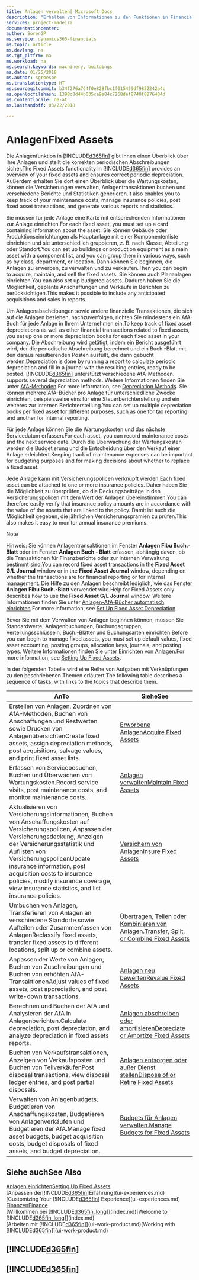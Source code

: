 ```yaml
---
title: Anlagen verwalten| Microsoft Docs
description: "Erhalten von Informationen zu den Funktionen in Financials und eine Übersicht erhalten, wie mit Anlagen gearbeitet wird."
services: project-madeira
documentationcenter: 
author: SorenGP
ms.service: dynamics365-financials
ms.topic: article
ms.devlang: na
ms.tgt_pltfrm: na
ms.workload: na
ms.search.keywords: machinery, buildings
ms.date: 01/25/2018
ms.author: sgroespe
ms.translationtype: HT
ms.sourcegitcommit: b34f276a764f0e828fbc1f015429df9852242a4c
ms.openlocfilehash: 1398c8d44b035ce9e84c7268def8740f8876404d
ms.contentlocale: de-at
ms.lasthandoff: 03/22/2018

---
```

# <a name="fixed-assets"></a><span data-ttu-id="6ec4e-103">Anlagen</span><span class="sxs-lookup"><span data-stu-id="6ec4e-103">Fixed Assets</span></span>
<span data-ttu-id="6ec4e-104">Die Anlagenfunktion in [!INCLUDE[d365fin](includes/d365fin_md.md)] gibt Ihnen einen Überblick über Ihre Anlagen und stellt die korrekten periodischen Abschreibungen sicher.</span><span class="sxs-lookup"><span data-stu-id="6ec4e-104">The Fixed Assets functionality in [!INCLUDE[d365fin](includes/d365fin_md.md)] provides an overview of your fixed assets and ensures correct periodic depreciation.</span></span> <span data-ttu-id="6ec4e-105">Außerdem erhalten Sie dort einen Überblick über die Wartungskosten, können die Versicherungen verwalten, Anlagentransaktionen buchen und verschiedene Berichte und Statistiken generieren.</span><span class="sxs-lookup"><span data-stu-id="6ec4e-105">It also enables you to keep track of your maintenance costs, manage insurance policies, post fixed asset transactions, and generate various reports and statistics.</span></span>

<span data-ttu-id="6ec4e-106">Sie müssen für jede Anlage eine Karte mit entsprechenden Informationen zur Anlage einrichten.</span><span class="sxs-lookup"><span data-stu-id="6ec4e-106">For each fixed asset, you must set up a card containing information about the asset.</span></span> <span data-ttu-id="6ec4e-107">Sie können Gebäude oder Produktionseinrichtungen als Hauptanlage mit einer Komponentenliste einrichten und sie unterschiedlich gruppieren, z. B. nach Klasse, Abteilung oder Standort.</span><span class="sxs-lookup"><span data-stu-id="6ec4e-107">You can set up buildings or production equipment as a main asset with a component list, and you can group them in various ways, such as by class, department, or location.</span></span> <span data-ttu-id="6ec4e-108">Dann können Sie beginnen, die Anlagen zu erwerben, zu verwalten und zu verkaufen.</span><span class="sxs-lookup"><span data-stu-id="6ec4e-108">Then you can begin to acquire, maintain, and sell the fixed assets.</span></span> <span data-ttu-id="6ec4e-109">Sie können auch Plananlagen einrichten.</span><span class="sxs-lookup"><span data-stu-id="6ec4e-109">You can also set up budgeted assets.</span></span> <span data-ttu-id="6ec4e-110">Dadurch haben Sie die Möglichkeit, geplante Anschaffungen und Verkäufe in Berichten zu berücksichtigen.</span><span class="sxs-lookup"><span data-stu-id="6ec4e-110">This makes it possible to include any anticipated acquisitions and sales in reports.</span></span>

<span data-ttu-id="6ec4e-111">Um Anlagenabscheibungen sowie andere finanzielle Transaktionen, die sich auf die Anlagen beziehen, nachzuverfolgen, richten Sie mindestens ein AfA-Buch für jede Anlage in Ihrem Unternehmen ein.</span><span class="sxs-lookup"><span data-stu-id="6ec4e-111">To keep track of fixed asset depreciations as well as other financial transactions related to fixed assets, you set up one or more depreciation books for each fixed asset in your company.</span></span> <span data-ttu-id="6ec4e-112">Die Abschreibung wird getätigt, indem ein Bericht ausgeführt wird, der die periodische Abschreibung berechnet und ein Buch.-Blatt mit den daraus resultierenden Posten ausfüllt, die dann gebucht werden.</span><span class="sxs-lookup"><span data-stu-id="6ec4e-112">Depreciation is done by running a report to calculate periodic depreciation and fill in a journal with the resulting entries, ready to be posted.</span></span> [!INCLUDE[d365fin](includes/d365fin_md.md)]<span data-ttu-id="6ec4e-113"> unterstützt verschiedene AfA-Methoden.</span><span class="sxs-lookup"><span data-stu-id="6ec4e-113"> supports several depreciation methods.</span></span> <span data-ttu-id="6ec4e-114">Weitere Informationen finden Sie unter [AfA-Methoden](fa-depreciation-methods.md).</span><span class="sxs-lookup"><span data-stu-id="6ec4e-114">For more information, see [Depreciation Methods](fa-depreciation-methods.md).</span></span> <span data-ttu-id="6ec4e-115">Sie können mehrere AfA-Bücher pro Anlage für unterschiedliche Zwecke einrichten, beispielsweise eins für eine Steuerberichterstellung und ein weiteres zur internen Berichterstellung.</span><span class="sxs-lookup"><span data-stu-id="6ec4e-115">You can set up multiple depreciation books per fixed asset for different purposes, such as one for tax reporting and another for internal reporting.</span></span>

<span data-ttu-id="6ec4e-116">Für jede Anlage können Sie die Wartungskosten und das nächste Servicedatum erfassen.</span><span class="sxs-lookup"><span data-stu-id="6ec4e-116">For each asset, you can record maintenance costs and the next service date.</span></span> <span data-ttu-id="6ec4e-117">Durch die Überwachung der Wartungskosten werden die Budgetierung und die Entscheidung über den Verkauf einer Anlage erleichtert.</span><span class="sxs-lookup"><span data-stu-id="6ec4e-117">Keeping track of maintenance expenses can be important for budgeting purposes and for making decisions about whether to replace a fixed asset.</span></span>

<span data-ttu-id="6ec4e-118">Jede Anlage kann mit Versicherungspolicen verknüpft werden.</span><span class="sxs-lookup"><span data-stu-id="6ec4e-118">Each fixed asset can be attached to one or more insurance policies.</span></span> <span data-ttu-id="6ec4e-119">Daher haben Sie die Möglichkeit zu überprüfen, ob die Deckungsbeiträge in den Versicherungspolicen mit dem Wert der Anlagen übereinstimmen.</span><span class="sxs-lookup"><span data-stu-id="6ec4e-119">You can therefore easily verify that insurance policy amounts are in accordance with the value of the assets that are linked to the policy.</span></span> <span data-ttu-id="6ec4e-120">Damit ist auch die Möglichkeit gegeben, die jährlichen Versicherungsprämien zu prüfen.</span><span class="sxs-lookup"><span data-stu-id="6ec4e-120">This also makes it easy to monitor annual insurance premiums.</span></span>

> [!NOTE]  
>   <span data-ttu-id="6ec4e-121">Hinweis: Sie können Anlagentransaktionen im Fenster **Anlagen Fibu Buch.-Blatt** oder im Fenster **Anlagen Buch - Blatt** erfassen, abhängig davon, ob die Transaktionen für Finanzberichte oder zur internen Verwaltung bestimmt sind.</span><span class="sxs-lookup"><span data-stu-id="6ec4e-121">You can record fixed asset transactions in the **Fixed Asset G/L Journal** window or in the **Fixed Asset Journal** window, depending on whether the transactions are for financial reporting or for internal management.</span></span> <span data-ttu-id="6ec4e-122">Die Hilfe zu den Anlagen beschreibt lediglich, wie das Fenster **Anlagen Fibu Buch.-Blatt** verwendet wird.</span><span class="sxs-lookup"><span data-stu-id="6ec4e-122">Help for Fixed Assets only describes how to use the **Fixed Asset G/L Journal** window.</span></span> <span data-ttu-id="6ec4e-123">Weitere Informationen finden Sie unter [Anlagen-AfA-Bücher automatisch einrichten](fa-how-setup-depreciation.md).</span><span class="sxs-lookup"><span data-stu-id="6ec4e-123">For more information, see [Set Up Fixed Asset Depreciation](fa-how-setup-depreciation.md).</span></span>

<span data-ttu-id="6ec4e-124">Bevor Sie mit dem Verwalten von Anlagen beginnen können, müssen Sie Standardwerte, Anlagenbuchungen,  Buchungsgruppen, Verteilungsschlüsseln, Buch.-Blätter und Buchungsarten einrichten.</span><span class="sxs-lookup"><span data-stu-id="6ec4e-124">Before you can begin to manage fixed assets, you must set up default values, fixed asset accounting, posting groups, allocation keys, journals, and posting types.</span></span> <span data-ttu-id="6ec4e-125">Weitere Informationen finden Sie unter [Einrichten von Anlagen](fa-setup.md).</span><span class="sxs-lookup"><span data-stu-id="6ec4e-125">For more information, see [Setting Up Fixed Assets](fa-setup.md).</span></span>

<span data-ttu-id="6ec4e-126">In der folgenden Tabelle wird eine Reihe von Aufgaben mit Verknüpfungen zu den beschriebenen Themen erläutert.</span><span class="sxs-lookup"><span data-stu-id="6ec4e-126">The following table describes a sequence of tasks, with links to the topics that describe them.</span></span>

| <span data-ttu-id="6ec4e-127">An</span><span class="sxs-lookup"><span data-stu-id="6ec4e-127">To</span></span> | <span data-ttu-id="6ec4e-128">Siehe</span><span class="sxs-lookup"><span data-stu-id="6ec4e-128">See</span></span> |
| --- | --- |
| <span data-ttu-id="6ec4e-129">Erstellen von Anlagen, Zuordnen von AfA-Methoden, Buchen von Anschaffungen und Restwerten sowie Drucken von Anlagenübersichten</span><span class="sxs-lookup"><span data-stu-id="6ec4e-129">Create fixed assets, assign depreciation methods, post acquisitions, salvage values, and print fixed asset lists.</span></span> |[<span data-ttu-id="6ec4e-130">Erworbene Anlagen</span><span class="sxs-lookup"><span data-stu-id="6ec4e-130">Acquire Fixed Assets</span></span>](fa-how-acquire.md) |
| <span data-ttu-id="6ec4e-131">Erfassen von Servicebesuchen, Buchen und Überwachen von Wartungskosten.</span><span class="sxs-lookup"><span data-stu-id="6ec4e-131">Record service visits, post maintenance costs, and monitor maintenance costs.</span></span> |[<span data-ttu-id="6ec4e-132">Anlagen verwalten</span><span class="sxs-lookup"><span data-stu-id="6ec4e-132">Maintain Fixed Assets</span></span>](fa-how-maintain.md) |
| <span data-ttu-id="6ec4e-133">Aktualisieren von Versicherungsinformationen, Buchen von Anschaffungskosten auf Versicherungspolicen, Anpassen der Versicherungsdeckung, Anzeigen der Versicherungsstatistik und Auflisten von Versicherungspolicen</span><span class="sxs-lookup"><span data-stu-id="6ec4e-133">Update insurance information, post acquisition costs to insurance policies, modify insurance coverage, view insurance statistics, and list insurance policies.</span></span> |[<span data-ttu-id="6ec4e-134">Versichern von Anlagen</span><span class="sxs-lookup"><span data-stu-id="6ec4e-134">Insure Fixed Assets</span></span>](fa-how-insure.md) |
| <span data-ttu-id="6ec4e-135">Umbuchen von Anlagen, Transferieren von Anlagen an verschiedene Standorte sowie Aufteilen oder Zusammenfassen von Anlagen</span><span class="sxs-lookup"><span data-stu-id="6ec4e-135">Reclassify fixed assets, transfer fixed assets to different locations, split up or combine assets.</span></span> |[<span data-ttu-id="6ec4e-136">Übertragen, Teilen oder Kombinieren von Anlagen.</span><span class="sxs-lookup"><span data-stu-id="6ec4e-136">Transfer, Split, or Combine Fixed Assets</span></span>](fa-how-trans-split-combine.md) |
| <span data-ttu-id="6ec4e-137">Anpassen der Werte von Anlagen, Buchen von Zuschreibungen und Buchen von erhöhten AfA-Transaktionen</span><span class="sxs-lookup"><span data-stu-id="6ec4e-137">Adjust values of fixed assets, post appreciation, and post write-down transactions.</span></span> |[<span data-ttu-id="6ec4e-138">Anlagen neu bewerten</span><span class="sxs-lookup"><span data-stu-id="6ec4e-138">Revalue Fixed Assets</span></span>](fa-how-revalue.md) |
| <span data-ttu-id="6ec4e-139">Berechnen und Buchen der AfA und Analysieren der AfA in Anlagenberichten.</span><span class="sxs-lookup"><span data-stu-id="6ec4e-139">Calculate depreciation, post depreciation, and  analyze depreciation in fixed assets reports.</span></span> |[<span data-ttu-id="6ec4e-140">Anlagen abschreiben oder amortisieren</span><span class="sxs-lookup"><span data-stu-id="6ec4e-140">Depreciate or Amortize Fixed Assets</span></span>](fa-how-depreciate-amortize.md) |
| <span data-ttu-id="6ec4e-141">Buchen von Verkaufstransaktionen, Anzeigen von Verkaufsposten und Buchen von Teilverkäufen</span><span class="sxs-lookup"><span data-stu-id="6ec4e-141">Post disposal transactions, view disposal ledger entries, and post partial disposals.</span></span> |[<span data-ttu-id="6ec4e-142">Anlagen entsorgen oder außer Dienst stellen</span><span class="sxs-lookup"><span data-stu-id="6ec4e-142">Dispose of or Retire Fixed Assets</span></span>](fa-how-dispose-retire.md) |
| <span data-ttu-id="6ec4e-143">Verwalten von Anlagenbudgets, Budgetieren von Anschaffungskosten, Budgetieren von Anlagenverkäufen und Budgetieren der AfA.</span><span class="sxs-lookup"><span data-stu-id="6ec4e-143">Manage fixed asset budgets, budget acquisition costs, budget disposals of fixed assets, and budget depreciation.</span></span> |[<span data-ttu-id="6ec4e-144">Budgets für Anlagen verwalten.</span><span class="sxs-lookup"><span data-stu-id="6ec4e-144">Manage Budgets for Fixed Assets</span></span>](fa-how-manage-budgets.md) |

## <a name="see-also"></a><span data-ttu-id="6ec4e-145">Siehe auch</span><span class="sxs-lookup"><span data-stu-id="6ec4e-145">See Also</span></span>
[<span data-ttu-id="6ec4e-146">Anlagen einrichten</span><span class="sxs-lookup"><span data-stu-id="6ec4e-146">Setting Up Fixed Assets</span></span>](fa-setup.md)  
<span data-ttu-id="6ec4e-147">[Anpassen der[!INCLUDE[d365fin](includes/d365fin_md.md)]Erfahrung](ui-experiences.md)</span><span class="sxs-lookup"><span data-stu-id="6ec4e-147">[Customizing Your [!INCLUDE[d365fin](includes/d365fin_md.md)] Experience](ui-experiences.md)</span></span>  
[<span data-ttu-id="6ec4e-148">Finanzen</span><span class="sxs-lookup"><span data-stu-id="6ec4e-148">Finance</span></span>](finance.md)  
<span data-ttu-id="6ec4e-149">[Willkommen bei [!INCLUDE[d365fin_long](includes/d365fin_long_md.md)]](index.md)</span><span class="sxs-lookup"><span data-stu-id="6ec4e-149">[Welcome to [!INCLUDE[d365fin_long](includes/d365fin_long_md.md)]](index.md)</span></span>  
<span data-ttu-id="6ec4e-150">[Arbeiten mit [!INCLUDE[d365fin](includes/d365fin_md.md)]](ui-work-product.md)</span><span class="sxs-lookup"><span data-stu-id="6ec4e-150">[Working with [!INCLUDE[d365fin](includes/d365fin_md.md)]](ui-work-product.md)</span></span>

## [!INCLUDE[d365fin](includes/free_trial_md.md)]  
## [!INCLUDE[d365fin](includes/training_link_md.md)]

